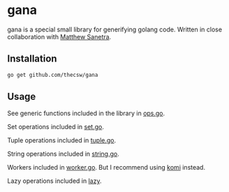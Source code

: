 # gana

gana is a special small library for generifying golang code. Written in close 
collaboration with [Matthew Sanetra](https://github.com/matthewsanetra).

## Installation

```bash
go get github.com/thecsw/gana
```

## Usage

See generic functions included in the library in [ops.go](ops.go).

Set operations included in [set.go](set.go).

Tuple operations included in [tuple.go](tuple.go).

String operations included in [string.go](string.go).

Workers included in [worker.go](worker.go). But I recommend using
[komi](https://github.com/thecsw/komi) instead.

Lazy operations included in [lazy](lazy).
